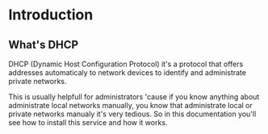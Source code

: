 # Introduction 
## What's DHCP 
DHCP (Dynamic Host Configuration Protocol) it's a protocol that offers addresses automaticaly to network devices to identify and administrate private networks.

This is usually helpfull for administrators 'cause if you know anything about administrate local networks manually, you know that administrate local or private networks manualy it's very tedious.
So in this documentation you'll see how to install this service and how it works.
